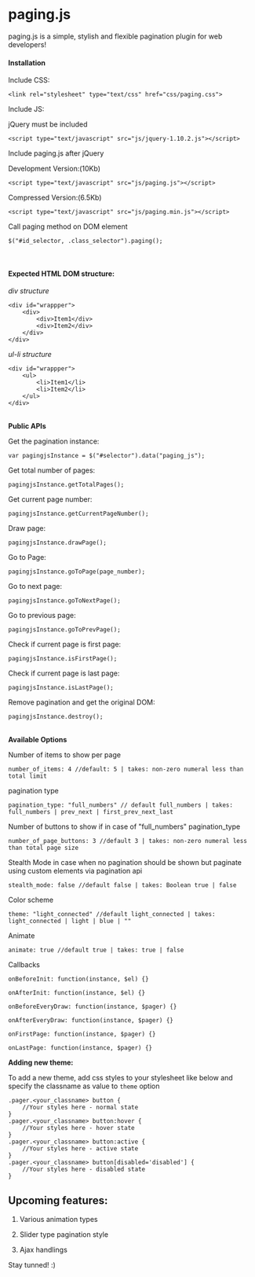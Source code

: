 paging.js
=========

paging.js is a simple, stylish and flexible pagination plugin for web developers!

<h4>Installation</h4>

Include CSS: 

	<link rel="stylesheet" type="text/css" href="css/paging.css">

Include JS: 

jQuery must be included 

	<script type="text/javascript" src="js/jquery-1.10.2.js"></script> 

Include paging.js after jQuery

Development Version:(10Kb)

	<script type="text/javascript" src="js/paging.js"></script>

Compressed Version:(6.5Kb)

	<script type="text/javascript" src="js/paging.min.js"></script>

Call paging method on DOM element

	$("#id_selector, .class_selector").paging(); 


<br>
<h4>Expected HTML DOM structure:</h4>

<em>div structure</em>

	<div id="wrappper">
		<div>
			<div>Item1</div>
			<div>Item2</div>
		</div>
	</div>

<em>ul-li structure</em>

	<div id="wrappper">
		<ul>
			<li>Item1</li>
			<li>Item2</li>
		</ul>
	</div>

<br>
<strong>Public APIs</strong>

Get the pagination instance: 

	var pagingjsInstance = $("#selector").data("paging_js");

Get total number of pages:

	pagingjsInstance.getTotalPages();

Get current page number:

	pagingjsInstance.getCurrentPageNumber();

Draw page:

	pagingjsInstance.drawPage();

Go to Page: 

	pagingjsInstance.goToPage(page_number);

Go to next page:

	pagingjsInstance.goToNextPage();

Go to previous page:

	pagingjsInstance.goToPrevPage();

Check if current page is first page:

	pagingjsInstance.isFirstPage();

Check if current page is last page:

	pagingjsInstance.isLastPage();

Remove pagination and get the original DOM:

	pagingjsInstance.destroy();

<br>
<strong>Available Options</strong>

Number of items to show per page

	number_of_items: 4 //default: 5 | takes: non-zero numeral less than total limit

pagination type

	pagination_type: "full_numbers" // default full_numbers | takes: full_numbers | prev_next | first_prev_next_last

Number of buttons to show if in case of "full_numbers" pagination_type

	number_of_page_buttons: 3 //default 3 | takes: non-zero numeral less than total page size

Stealth Mode in case when no pagination should be shown but paginate using custom elements via pagination api

	stealth_mode: false //default false | takes: Boolean true | false

Color scheme

	theme: "light_connected" //default light_connected | takes: light_connected | light | blue | ""

Animate

	animate: true //default true | takes: true | false

Callbacks

	onBeforeInit: function(instance, $el) {}

	onAfterInit: function(instance, $el) {}

	onBeforeEveryDraw: function(instance, $pager) {}

	onAfterEveryDraw: function(instance, $pager) {}

	onFirstPage: function(instance, $pager) {}

	onLastPage: function(instance, $pager) {}

<strong>Adding new theme:</strong>

To add a new theme, add css styles to your stylesheet like below and specify the classname as value to <code>theme</code> option

	.pager.<your_classname> button {
		//Your styles here - normal state
	}
	.pager.<your_classname> button:hover {
		//Your styles here - hover state
	}
	.pager.<your_classname> button:active {
		//Your styles here - active state
	}
	.pager.<your_classname> button[disabled='disabled'] {
		//Your styles here - disabled state
	}

Upcoming features:
------------------
1) Various animation types

2) Slider type pagination style

3) Ajax handlings


Stay tunned! :)

